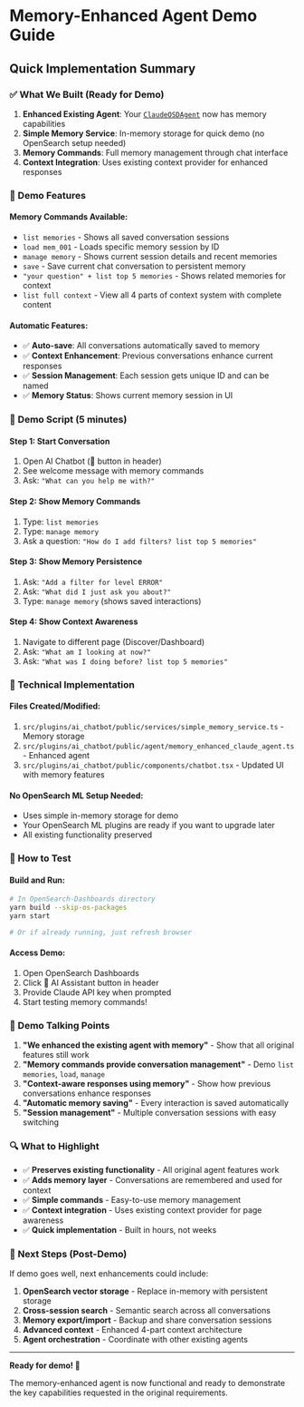 # Memory-Enhanced Agent Demo Guide

## Quick Implementation Summary

### ✅ What We Built (Ready for Demo)

1. **Enhanced Existing Agent**: Your [`ClaudeOSDAgent`](src/plugins/ai_chatbot/public/agent/claude_agent.ts) now has memory capabilities
2. **Simple Memory Service**: In-memory storage for quick demo (no OpenSearch setup needed)
3. **Memory Commands**: Full memory management through chat interface
4. **Context Integration**: Uses existing context provider for enhanced responses

### 🚀 Demo Features

#### **Memory Commands Available:**
- `list memories` - Shows all saved conversation sessions
- `load mem_001` - Loads specific memory session by ID
- `manage memory` - Shows current session details and recent memories
- `save` - Save current chat conversation to persistent memory
- `"your question" + list top 5 memories` - Shows related memories for context
- `list full context` - View all 4 parts of context system with complete content

#### **Automatic Features:**
- ✅ **Auto-save**: All conversations automatically saved to memory
- ✅ **Context Enhancement**: Previous conversations enhance current responses
- ✅ **Session Management**: Each session gets unique ID and can be named
- ✅ **Memory Status**: Shows current memory session in UI

### 🎯 Demo Script (5 minutes)

#### **Step 1: Start Conversation**
1. Open AI Chatbot (🤖 button in header)
2. See welcome message with memory commands
3. Ask: `"What can you help me with?"`

#### **Step 2: Show Memory Commands**
1. Type: `list memories`
2. Type: `manage memory`
3. Ask a question: `"How do I add filters? list top 5 memories"`

#### **Step 3: Show Memory Persistence**
1. Ask: `"Add a filter for level ERROR"`
2. Ask: `"What did I just ask you about?"`
3. Type: `manage memory` (shows saved interactions)

#### **Step 4: Show Context Awareness**
1. Navigate to different page (Discover/Dashboard)
2. Ask: `"What am I looking at now?"`
3. Ask: `"What was I doing before? list top 5 memories"`

### 🔧 Technical Implementation

#### **Files Created/Modified:**
1. `src/plugins/ai_chatbot/public/services/simple_memory_service.ts` - Memory storage
2. `src/plugins/ai_chatbot/public/agent/memory_enhanced_claude_agent.ts` - Enhanced agent
3. `src/plugins/ai_chatbot/public/components/chatbot.tsx` - Updated UI with memory features

#### **No OpenSearch ML Setup Needed:**
- Uses simple in-memory storage for demo
- Your OpenSearch ML plugins are ready if you want to upgrade later
- All existing functionality preserved

### 🚀 How to Test

#### **Build and Run:**
```bash
# In OpenSearch-Dashboards directory
yarn build --skip-os-packages
yarn start

# Or if already running, just refresh browser
```

#### **Access Demo:**
1. Open OpenSearch Dashboards
2. Click 🤖 AI Assistant button in header
3. Provide Claude API key when prompted
4. Start testing memory commands!

### 🎯 Demo Talking Points

1. **"We enhanced the existing agent with memory"** - Show that all original features still work
2. **"Memory commands provide conversation management"** - Demo `list memories`, `load`, `manage`
3. **"Context-aware responses using memory"** - Show how previous conversations enhance responses
4. **"Automatic memory saving"** - Every interaction is saved automatically
5. **"Session management"** - Multiple conversation sessions with easy switching

### 🔍 What to Highlight

- ✅ **Preserves existing functionality** - All original agent features work
- ✅ **Adds memory layer** - Conversations are remembered and used for context
- ✅ **Simple commands** - Easy-to-use memory management
- ✅ **Context integration** - Uses existing context provider for page awareness
- ✅ **Quick implementation** - Built in hours, not weeks

### 🚀 Next Steps (Post-Demo)

If demo goes well, next enhancements could include:
1. **OpenSearch vector storage** - Replace in-memory with persistent storage
2. **Cross-session search** - Semantic search across all conversations  
3. **Memory export/import** - Backup and share conversation sessions
4. **Advanced context** - Enhanced 4-part context architecture
5. **Agent orchestration** - Coordinate with other existing agents

---

**Ready for demo! 🎉**

The memory-enhanced agent is now functional and ready to demonstrate the key capabilities requested in the original requirements.
